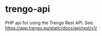 # trengo-api
PHP api for using the Trengo Rest API. See: https://app.trengo.eu/static/docs/api/rest/v1/
